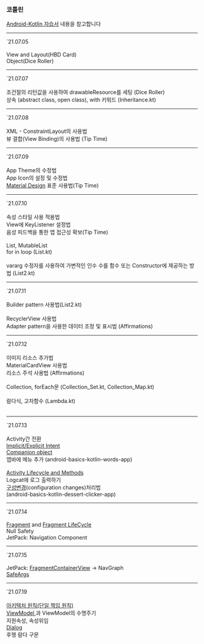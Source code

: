 <h3>코틀린</h3>
<p>
    <a href="https://developer.android.com/kotlin?hl=ko">Android-Kotlin 자습서</a> 내용을 참고합니다
</p>
<p>
    <hr>
    `21.07.05 <br><br>
    View and Layout(HBD Card)<br>
    Object(Dice Roller)<br>
    <hr>
    `21.07.07 <br><br>
    조건절의 리턴값을 사용하여 drawableResource를 세팅 (Dice Roller)<br>
    상속 (abstract class, open class), with 키워드 (Inheritance.kt)<br>
    <hr>
    `21.07.08 <br><br>
    XML - ConstraintLayout의 사용법<br>
    뷰 결합(View Binding)의 사용법 (Tip Time)<br>
    <hr>
    `21.07.09 <br><br>
    App Theme의 수정법 <br>
    App Icon의 설정 및 수정법<br>
    <a href ="https://material.io/">Material Design</a> 표준 사용법(Tip Time)<br>
    <hr>
    `21.07.10 <br><br>
    속성 스타일 사용 적용법<br>
    View에 KeyListener 설정법<br>
    음성 피드백을 통한 앱 접근성 확보(Tip Time)<br><br>
    List, MutableList <br>
    for in loop (List.kt)<br><br>
    vararg 수정자를 사용하여 가변적인 인수 수를 함수 또는 Constructor에 제공하는 방법 (List2.kt)<br>
    <hr>
    `21.07.11 <br><br>
    Builder pattern 사용법(List2.kt)<br><br>
    RecyclerView 사용법<br>
    Adapter pattern을 사용한 데이터 조정 및 표시법 (Affirmations)<br>
    <hr>
    `21.07.12 <br><br>
    이미지 리소스 추가법<br>
    MaterialCardView 사용법<br>
    리소스 주석 사용법 (Affirmations)<br><br>
    Collection, forEach문 (Collection_Set.kt, Collection_Map.kt)<br><br>
    람다식, 고차함수 (Lambda.kt)<br><br>
    <hr>
    `21.07.13 <br><br>
    Activity간 전환 <br>
    <a href = "https://developer.android.com/guide/components/intents-filters?hl=ko">Implicit/Explicit Intent </a><br>
    <a href = "https://kotlinlang.org/docs/object-declarations.html#companion-objects">Companion object </a><br>
    앱바에 메뉴 추가 (android-basics-kotlin-words-app)<br><br>
    <a href = "https://developer.android.com/guide/components/activities/activity-lifecycle?hl=ko"> Activity Lifecycle and Methods</a><br>
    Logcat에 로그 출력하기<br>
    <a href = "https://developer.android.com/guide/topics/resources/runtime-changes?hl=ko">구성변경</a>(configuration changes)처리법<br>
    (android-basics-kotlin-dessert-clicker-app)<br>
    <hr>
     `21.07.14 <br><br>
     <a href = "https://developer.android.com/guide/fragments">Fragment</a> and <a href = "https://developer.android.com/guide/fragments/lifecycle"> Fragment LifeCycle</a><br>
     Null Safety<br>
     JetPack: Navigation Component<br>
    <hr>
     `21.07.15<br><br>
     JetPack: <a href = "https://developer.android.com/reference/androidx/fragment/app/FragmentContainerView">FragmentContainerView</a> -> NavGraph<br>
     <a href ="https://developer.android.com/guide/navigation/navigation-pass-data">SafeArgs</a> <br>
     <hr>
     `21.07.19<br><br>
     <a href = "https://developer.android.com/jetpack/guide?hl=ko#common-principles"> 아키텍처 원칙(단일 책임 원칙)</a><br>
     <a href = "https://developer.android.com/topic/libraries/architecture/viewmodel?hl=ko">ViewModel </a>과 ViewModel의 수명주기<br>
     지원속성, 속성위임<br>
     <a href = "https://material.io/components/dialogs/android">Dialog</a> <br>
     후행 람다 구문<br>
</p>
